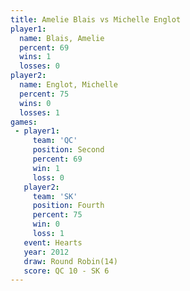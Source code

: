 ```yaml
---
title: Amelie Blais vs Michelle Englot
player1:                
  name: Blais, Amelie   
  percent: 69           
  wins: 1               
  losses: 0             
player2:                
  name: Englot, Michelle
  percent: 75           
  wins: 0               
  losses: 1             
games:
 - player1:          
     team: 'QC'      
     position: Second
     percent: 69     
     win: 1          
     loss: 0         
   player2:          
     team: 'SK'      
     position: Fourth
     percent: 75     
     win: 0          
     loss: 1         
   event: Hearts        
   year: 2012           
   draw: Round Robin(14)
   score: QC 10 - SK 6  
---
```

